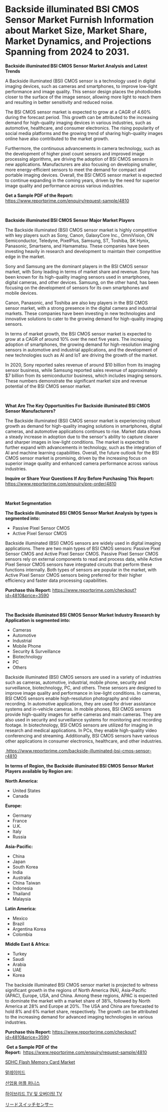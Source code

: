 <p><h1>Backside illuminated BSI CMOS Sensor Market Furnish Information about Market Size, Market Share, Market Dynamics, and Projections Spanning from 2024 to 2031.</h1></p><p><strong>Backside illuminated BSI CMOS Sensor Market Analysis and Latest Trends</strong></p>
<p><p>A Backside illuminated (BSI) CMOS sensor is a technology used in digital imaging devices, such as cameras and smartphones, to improve low-light performance and image quality. This sensor design places the photodiodes closer to the surface of the image sensor, allowing more light to reach them and resulting in better sensitivity and reduced noise.</p><p>The BSI CMOS sensor market is expected to grow at a CAGR of 4.60% during the forecast period. This growth can be attributed to the increasing demand for high-quality imaging devices in various industries, such as automotive, healthcare, and consumer electronics. The rising popularity of social media platforms and the growing trend of sharing high-quality images online have also contributed to the market growth.</p><p>Furthermore, the continuous advancements in camera technology, such as the development of higher pixel count sensors and improved image processing algorithms, are driving the adoption of BSI CMOS sensors in new applications. Manufacturers are also focusing on developing smaller, more energy-efficient sensors to meet the demand for compact and portable imaging devices. Overall, the BSI CMOS sensor market is expected to continue expanding in the coming years, driven by the need for superior image quality and performance across various industries.</p></p>
<p><strong>Get a Sample PDF of the Report:&nbsp;</strong> <a href="https://www.reportprime.com/enquiry/request-sample/4810">https://www.reportprime.com/enquiry/request-sample/4810</a></p>
<p>&nbsp;</p>
<p><strong>Backside illuminated BSI CMOS Sensor Major Market Players</strong></p>
<p><p>The Backside illuminated (BSI) CMOS sensor market is highly competitive with key players such as Sony, Canon, GalaxyCore Inc., OmniVision, ON Semiconductor, Teledyne, PixelPlus, Samsung, ST, Toshiba, SK Hynix, Panasonic, Smartsens, and Hamamatsu. These companies have been investing heavily in research and development to maintain their competitive edge in the market.</p><p>Sony and Samsung are the dominant players in the BSI CMOS sensor market, with Sony leading in terms of market share and revenue. Sony has been known for its high-quality imaging sensors used in smartphones, digital cameras, and other devices. Samsung, on the other hand, has been focusing on the development of sensors for its own smartphones and mobile devices.</p><p>Canon, Panasonic, and Toshiba are also key players in the BSI CMOS sensor market, with a strong presence in the digital camera and industrial markets. These companies have been investing in new technologies and innovative solutions to cater to the growing demand for high-quality imaging sensors.</p><p>In terms of market growth, the BSI CMOS sensor market is expected to grow at a CAGR of around 10% over the next five years. The increasing adoption of smartphones, the growing demand for high-resolution imaging sensors in automotive and industrial applications, and the development of new technologies such as AI and IoT are driving the growth of the market.</p><p>In 2020, Sony reported sales revenue of around $10 billion from its imaging sensor business, while Samsung reported sales revenue of approximately $7 billion from its semiconductor business, which includes imaging sensors. These numbers demonstrate the significant market size and revenue potential of the BSI CMOS sensor market.</p></p>
<p>&nbsp;</p>
<p><strong>What Are The Key Opportunities For Backside illuminated BSI CMOS Sensor Manufacturers?</strong></p>
<p><p>The Backside illuminated (BSI) CMOS sensor market is experiencing robust growth as demand for high-quality imaging solutions in smartphones, digital cameras, and automotive applications continues to rise. Market data shows a steady increase in adoption due to the sensor's ability to capture clearer and sharper images in low-light conditions. The market is expected to further expand with advancements in technology, such as the integration of AI and machine learning capabilities. Overall, the future outlook for the BSI CMOS sensor market is promising, driven by the increasing focus on superior image quality and enhanced camera performance across various industries.</p></p>
<p><strong>Inquire or Share Your Questions If Any Before Purchasing This Report:</strong> <a href="https://www.reportprime.com/enquiry/pre-order/4810">https://www.reportprime.com/enquiry/pre-order/4810</a></p>
<p>&nbsp;</p>
<p><strong>Market Segmentation</strong></p>
<p><strong>The Backside illuminated BSI CMOS Sensor Market Analysis by types is segmented into:</strong></p>
<p><ul><li>Passive Pixel Sensor CMOS</li><li>Active Pixel Sensor CMOS</li></ul></p>
<p><p>Backside illuminated (BSI) CMOS sensors are widely used in digital imaging applications. There are two main types of BSI CMOS sensors: Passive Pixel Sensor CMOS and Active Pixel Sensor CMOS. Passive Pixel Sensor CMOS sensors rely on external components to read and process data, while Active Pixel Sensor CMOS sensors have integrated circuits that perform these functions internally. Both types of sensors are popular in the market, with Active Pixel Sensor CMOS sensors being preferred for their higher efficiency and faster data processing capabilities.</p></p>
<p><strong>Purchase this Report:&nbsp;</strong><a href="https://www.reportprime.com/checkout?id=4810&price=3590">https://www.reportprime.com/checkout?id=4810&price=3590</a></p>
<p>&nbsp;</p>
<p><strong>The Backside illuminated BSI CMOS Sensor Market Industry Research by Application is segmented into:</strong></p>
<p><ul><li>Cameras</li><li>Automotive</li><li>Industrial</li><li>Mobile Phone</li><li>Security & Surveillance</li><li>Biotechnology</li><li>PC</li><li>Others</li></ul></p>
<p><p>Backside illuminated (BSI) CMOS sensors are used in a variety of industries such as cameras, automotive, industrial, mobile phone, security and surveillance, biotechnology, PC, and others. These sensors are designed to improve image quality and performance in low-light conditions. In cameras, BSI CMOS sensors enable high-resolution photography and video recording. In automotive applications, they are used for driver assistance systems and in-vehicle cameras. In mobile phones, BSI CMOS sensors provide high-quality images for selfie cameras and main cameras. They are also used in security and surveillance systems for monitoring and recording footage. In biotechnology, BSI CMOS sensors are utilized for imaging in research and medical applications. In PCs, they enable high-quality video conferencing and streaming. Additionally, BSI CMOS sensors have various other applications in consumer electronics, healthcare, and other industries.</p></p>
<p><a href="https://www.reportprime.com/backside-illuminated-bsi-cmos-sensor-r4810">&nbsp;https://www.reportprime.com/backside-illuminated-bsi-cmos-sensor-r4810</a></p>
<p><strong>In terms of Region, the Backside illuminated BSI CMOS Sensor Market Players available by Region are:</strong></p>
<p>
    <p> <strong> North America: </strong>
        <ul>
            <li>United States</li>
            <li>Canada</li>
        </ul>
        </p> 
    <p> <strong> Europe: </strong>
        <ul>
            <li>Germany</li>
            <li>France</li>
            <li>U.K.</li>
            <li>Italy</li>
            <li>Russia</li>
        </ul>
        </p> 
    <p> <strong> Asia-Pacific: </strong>
        <ul>
            <li>China</li>
            <li>Japan</li>
            <li>South Korea</li>
            <li>India</li>
            <li>Australia</li>
            <li>China Taiwan</li>
            <li>Indonesia</li>
            <li>Thailand</li>
            <li>Malaysia</li>
        </ul>
        </p> 
    <p> <strong> Latin America: </strong>
        <ul>
            <li>Mexico</li>
            <li>Brazil</li>
            <li>Argentina Korea</li>
            <li>Colombia</li>
        </ul>
        </p> 
    <p> <strong> Middle East & Africa: </strong>
        <ul>
            <li>Turkey</li>
            <li>Saudi</li>
            <li>Arabia</li>
            <li>UAE</li>
            <li>Korea</li>
        </ul>
    </p>
    </p>
<p><p>The backside illuminated BSI CMOS sensor market is projected to witness significant growth in the regions of North America (NA), Asia-Pacific (APAC), Europe, USA, and China. Among these regions, APAC is expected to dominate the market with a market share of 38%, followed by North America at 28% and Europe at 20%. The USA and China are forecasted to hold 8% and 6% market share, respectively. The growth can be attributed to the increasing demand for advanced imaging technologies in various industries.</p></p>
<p><strong>Purchase this Report: </strong><a href="https://www.reportprime.com/checkout?id=4810&price=3590">https://www.reportprime.com/checkout?id=4810&price=3590</a></p>
<p>&nbsp;<strong>Get a Sample PDF of the Report:&nbsp;&nbsp;</strong><a href="https://www.reportprime.com/enquiry/request-sample/4810">https://www.reportprime.com/enquiry/request-sample/4810</a></p>
<p><strong></strong></p>
<p><p><a href="https://github.com/EbonyHane1955/Market-Research-Report-List-1/blob/main/sdhc-flash-memory-card-market.md">SDHC Flash Memory Card Market</a></p><p><a href="https://medium.com/@diannaflatley/2024%EB%85%84%EB%B6%80%ED%84%B0-2031%EB%85%84%EA%B9%8C%EC%A7%80-%EA%B8%B0%EA%B0%84%EC%97%90-%EB%8C%80%ED%95%9C-%EB%A7%90%EB%A0%88%EC%9D%B4%EB%AF%B8%EB%93%9C-%EC%8B%9C%EC%9E%A5-%EB%B6%84%EC%84%9D-%EB%B0%8F-%EA%B7%9C%EB%AA%A8-%EC%A0%84%EB%A7%9D-822952328e3d">말레이미드</a></p><p><a href="https://github.com/CarmellaLang1/Market-Research-Report-List-1/blob/main/868602070205.md">산업용 머플 퍼니스</a></p><p><a href="https://medium.com/@carlosrtzkzhj/%ED%95%98%EC%9D%B4%EB%B8%8C%EB%A6%AC%EB%93%9C-tv-%EB%B0%8F-ott-tv-%EC%8B%9C%EC%9E%A5-%EC%8B%9C%EC%9E%A5-%EC%A0%90%EC%9C%A0%EC%9C%A8-%EC%8B%9C%EC%9E%A5-%ED%8A%B8%EB%A0%8C%EB%93%9C-%EA%B7%B8%EB%A6%AC%EA%B3%A0-%EB%AF%B8%EB%9E%98-%EC%84%B1%EC%9E%A5-%ED%83%90%EC%83%89-7858b37165b5">하이브리드 TV 및 오버더탑 TV</a></p><p><a href="https://medium.com/@jasohung45456/%E3%83%AA%E3%83%BC%E3%83%89%E3%82%B9%E3%82%A4%E3%83%83%E3%83%81%E3%82%BB%E3%83%B3%E3%82%B5%E3%83%BC%E5%B8%82%E5%A0%B4%E3%83%AC%E3%83%9D%E3%83%BC%E3%83%88%E3%81%AF-%E3%81%93%E3%81%AE%E5%B8%82%E5%A0%B4%E3%81%AE%E6%9C%80%E6%96%B0%E3%83%88%E3%83%AC%E3%83%B3%E3%83%89%E3%82%84%E6%88%90%E9%95%B7%E3%81%AE%E6%A9%9F%E4%BC%9A%E3%82%92%E6%98%8E%E3%82%89%E3%81%8B%E3%81%AB%E3%81%97%E3%81%BE%E3%81%99-d13f8d572988">リードスイッチセンサー</a></p></p>